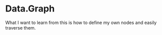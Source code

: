 # Data.Graph

What I want to learn from this is how to define my own nodes and easily
traverse them.
